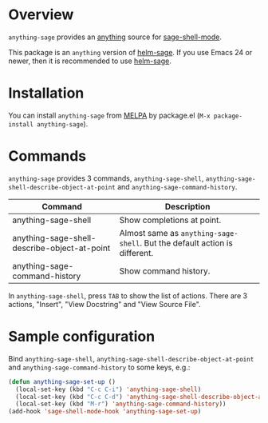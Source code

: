 # Overview
`anything-sage` provides an [anything](https://github.com/emacs-anything/anything)
 source for
[sage-shell-mode](https://github.com/stakemori/sage-shell-mode).

This package is an `anything` version of
[helm-sage](https://github.com/stakemori/helm-sage).
If you use Emacs 24 or newer, then it is recommended to use [helm-sage](https://github.com/stakemori/helm-sage).

# Installation
You can install `anything-sage` from
[MELPA](https://github.com/milkypostman/melpa.git) by package.el
(`M-x package-install anything-sage`).


# Commands
`anything-sage` provides 3 commands, `anything-sage-shell`,
`anything-sage-shell-describe-object-at-point` and
`anything-sage-command-history`.

| Command                                  | Description                                                            |
|------------------------------------------|------------------------------------------------------------------------|
| anything-sage-shell                          | Show completions at point.                                             |
| anything-sage-shell-describe-object-at-point | Almost same as `anything-sage-shell`. But the default action is different. |
| anything-sage-command-history                | Show command history.                                                  |

In `anything-sage-shell`, press `TAB` to show the list of actions.
There are 3 actions, "Insert", "View Docstring" and "View Source File".



# Sample configuration
Bind `anything-sage-shell`,
`anything-sage-shell-describe-object-at-point` and
`anything-sage-command-history` to some keys, e.g.:
```lisp
(defun anything-sage-set-up ()
  (local-set-key (kbd "C-c C-i") 'anything-sage-shell)
  (local-set-key (kbd "C-c C-d") 'anything-sage-shell-describe-object-at-point)
  (local-set-key (kbd "M-r") 'anything-sage-command-history))
(add-hook 'sage-shell-mode-hook 'anything-sage-set-up)
```
